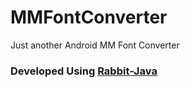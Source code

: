 # MMFontConverter
Just another Android MM Font Converter

### Developed Using [Rabbit-Java](https://github.com/Rabbit-Converter/Rabbit-Java)
